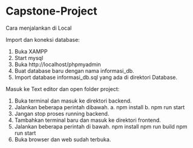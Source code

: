 # Capstone-Project

Cara menjalankan di Local

Import dan koneksi database:
1. Buka XAMPP 
2. Start mysql
3. Buka http://localhost/phpmyadmin
4. Buat database baru dengan nama informasi_db.
5. Import database informasi_db.sql yang ada di direktori Database.

Masuk ke Text editor dan open folder project:
1. Buka terminal dan masuk ke direktori backend.
2. Jalankan beberapa perintah dibawah.
    a. npm install
    b. npm run start
3. Jangan stop proses running backend.
4. Tambahkan terminal baru dan masuk ke direktori frontend.
5. Jalankan beberapa perintah di bawah.
   npm install
   npm run build
   npm run start
6. Buka browser dan web sudah terbuka.
